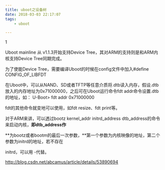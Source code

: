 ```yaml
---
title: uboot之设备树
date: 2018-03-03 22:17:07
tags:
	- uboot

---
```


1

Uboot mainline 从 v1.1.3开始支持Device Tree，其对ARM的支持则是和ARM内核支持Device Tree同期完成。

为了使能Device Tree，需要编译Uboot的时候在config文件中加入#define CONFIG_OF_LIBFDT

在Uboot中，可以从NAND、SD或者TFTP等任意介质将.dtb读入内存，假设.dtb放入的内存地址为0x71000000，之后可在Uboot运行命令fdt addr命令设置.dtb的地址，如：
U-Boot> fdt addr 0x71000000

fdt的其他命令就变地可以使用，如fdt resize、fdt print等。



对于ARM来讲，可以透过bootz kernel_addr initrd_address dtb_address的命令来启动内核，**即dtb_address作**

**为bootz或者bootm的最后一次参数，**第一个参数为内核映像的地址，第二个参数为initrd的地址，若不存在

initrd，可以用 -代替。       



http://blog.csdn.net/abcamus/article/details/53890694


